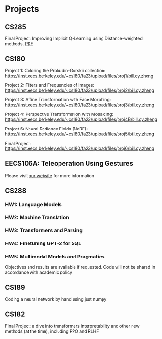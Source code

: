 # Projects

## CS285

Final Project: Improving Implicit Q-Learning using Distance-weighted methods. [PDF](https://github.com/BILLLLLLL/Project-collection/blob/main/285_final_project.pdf)

## CS180

Project 1: Coloring the Prokudin-Gorskii collection: https://inst.eecs.berkeley.edu/~cs180/fa23/upload/files/proj1/bill.cy.zheng

Project 2: Filters and Frequencies of Images: https://inst.eecs.berkeley.edu/~cs180/fa23/upload/files/proj2/bill.cy.zheng

Project 3: Affine Transformation with Face Morphing: https://inst.eecs.berkeley.edu/~cs180/fa23/upload/files/proj3/bill.cy.zheng

Project 4: Perspective Transformation with Mosaicing: https://inst.eecs.berkeley.edu/~cs180/fa23/upload/files/proj4B/bill.cy.zheng

Project 5: Neural Radiance Fields (NeRF): https://inst.eecs.berkeley.edu/~cs180/fa23/upload/files/proj5/bill.cy.zheng

Final Project: https://inst.eecs.berkeley.edu/~cs180/fa23/upload/files/proj6/bill.cy.zheng

## EECS106A: Teleoperation Using Gestures

Please visit [our website](https://sites.google.com/berkeley.edu/eecs106a-final-project) for more information

## CS288

### HW1: Language Models

### HW2: Machine Translation

### HW3: Transformers and Parsing

### HW4: Finetuning GPT-2 for SQL

### HW5: Multimodal Models and Pragmatics

Objectives and results are available if requested. Code will not be shared in accordance with academic policy

## CS189

Coding a neural network by hand using just numpy

## CS182

Final Project: a dive into transformers interpretability and other new methods (at the time), including PPO and RLHF

